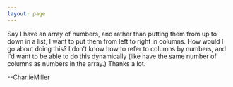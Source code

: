 ```yaml
---
layout: page
---
```


Say I have an array of numbers, and rather than putting them from up to down in a list, I want to put them from left to right in columns.  How would I go about doing this?  I don't know how to refer to columns by numbers, and I'd want to be able to do this dynamically (like have the same number of columns as numbers in the array.)  Thanks a lot.

--CharlieMiller
